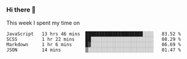 ### Hi there 👋

<!--
**qiruohan/qiruohan** is a ✨ _special_ ✨ repository because its `README.md` (this file) appears on your GitHub profile.

Here are some ideas to get you started:

- 🔭 I’m currently working on ...
- 🌱 I’m currently learning ...
- 👯 I’m looking to collaborate on ...
- 🤔 I’m looking for help with ...
- 💬 Ask me about ...
- 📫 How to reach me: ...
- 😄 Pronouns: ...
- ⚡ Fun fact: ...
-->

This week I spent my time on 
<!--START_SECTION:waka-->
```text
JavaScript   13 hrs 46 mins  █████████████████████░░░░   83.52 % 
SCSS         1 hr 22 mins    ██░░░░░░░░░░░░░░░░░░░░░░░   08.29 % 
Markdown     1 hr 6 mins     █▓░░░░░░░░░░░░░░░░░░░░░░░   06.69 % 
JSON         14 mins         ▒░░░░░░░░░░░░░░░░░░░░░░░░   01.47 % 
```
<!--END_SECTION:waka-->
